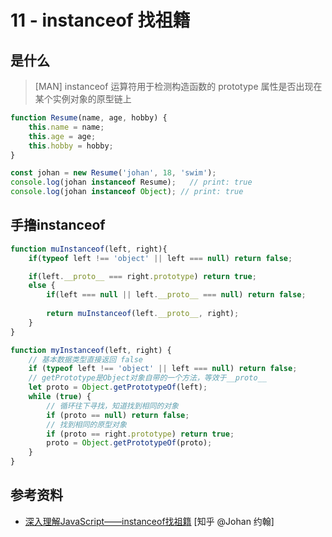 # 11 - instanceof 找祖籍

## 是什么

> [MAN] instanceof 运算符用于检测构造函数的 prototype 属性是否出现在某个实例对象的原型链上

```javascript
function Resume(name, age, hobby) {
    this.name = name;
    this.age = age;
    this.hobby = hobby;
}

const johan = new Resume('johan', 18, 'swim');
console.log(johan instanceof Resume);   // print: true
console.log(johan instanceof Object); // print: true
```

## 手撸instanceof

```javascript
function muInstanceof(left, right){
    if(typeof left !== 'object' || left === null) return false;

    if(left.__proto__ === right.prototype) return true;
    else {
        if(left === null || left.__proto__ === null) return false;
        
        return muInstanceof(left.__proto__, right);
    }
}
```

```javascript
function myInstanceof(left, right) {
    // 基本数据类型直接返回 false
    if (typeof left !== 'object' || left === null) return false;
    // getPrototype是Object对象自带的一个方法，等效于__proto__
    let proto = Object.getPrototypeOf(left);
    while (true) {
        // 循环往下寻找，知道找到相同的对象
        if (proto == null) return false;
        // 找到相同的原型对象
        if (proto == right.prototype) return true;
        proto = Object.getPrototypeOf(proto);
    }
}
```

## 参考资料

- [深入理解JavaScript——instanceof找祖籍](https://zhuanlan.zhihu.com/p/564763784) [知乎 @Johan 约翰]